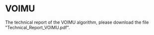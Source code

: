 # VOIMU
The technical report of the VOIMU algorithm, please download the file "Technical_Report_VOIMU.pdf".
